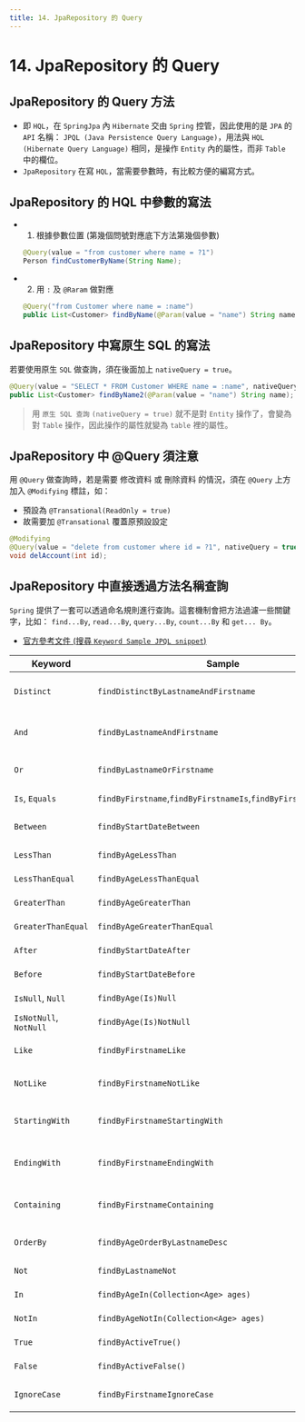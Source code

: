 ```yaml
---
title: 14. JpaRepository 的 Query
---
```


# 14. JpaRepository 的 Query
## JpaRepository 的 Query 方法
  - 即 `HQL`，在 `SpringJpa` 內 `Hibernate` 交由 `Spring` 控管，因此使用的是 `JPA` 的 `API` 名稱： `JPQL (Java Persistence Query Language)`，用法與 `HQL (Hibernate Query Language)` 相同，是操作 `Entity` 內的屬性，而非 `Table` 中的欄位。 
  - `JpaRepository` 在寫 `HQL`，當需要參數時，有比較方便的編寫方式。

## JpaRepository 的 HQL 中參數的寫法
  - 1. 根據參數位置 (第幾個問號對應底下方法第幾個參數)
    ```java
    @Query(value = "from customer where name = ?1")
    Person findCustomerByName(String Name);
    ```
  - 2. 用 `:` 及 `@Raram` 做對應
    ```java
    @Query("from Customer where name = :name")
    public List<Customer> findByName(@Param(value = "name") String name);
    ```

## JpaRepository 中寫原生 SQL 的寫法
  若要使用原生 `SQL` 做查詢，須在後面加上 `nativeQuery = true`。
  ```java
  @Query(value = "SELECT * FROM Customer WHERE name = :name", nativeQuery = true)
  public List<Customer> findByName2(@Param(value = "name") String name);
  ```

  > 用 `原生 SQL 查詢` `(nativeQuery = true)` 就不是對 `Entity` 操作了，會變為對 `Table` 操作，因此操作的屬性就變為 `table` 裡的屬性。

## JpaRepository 中 @Query 須注意
  用 `@Query` 做查詢時，若是需要 修改資料 或 刪除資料 的情況，須在 `@Query` 上方加入 `@Modifying` 標註，如：
  - 預設為 `@Transational(ReadOnly = true)`
  - 故需要加 `@Transational` 覆蓋原預設設定
  ```java
  @Modifying
  @Query(value = "delete from customer where id = ?1", nativeQuery = true)
  void delAccount(int id);
  ```

## JpaRepository 中直接透過方法名稱查詢
  `Spring` 提供了一套可以透過命名規則進行查詢。這套機制會把方法過濾一些關鍵字，比如： `find...By`, `read...By`, `query...By`, `count...By` 和 `get... By`。
  - [官方參考文件 (搜尋 `Keyword Sample JPQL snippet`)](https://docs.spring.io/spring-data/jpa/docs/current/reference/html/#jpa.query-methods.query-creation)

  | Keyword            | Sample                                                  | JPQL snippet                                                   |
  |--------------------|---------------------------------------------------------|----------------------------------------------------------------|
  | `Distinct`           | `findDistinctByLastnameAndFirstname`                      | `select distinct …​ where x.lastname = ?1 and x.firstname = ?2`  |
  | `And`                | `findByLastnameAndFirstname`                             | … `where x.lastname = ?1 and x.firstname = ?2`                   |
  | `Or`                 | `findByLastnameOrFirstname`                               | … `where x.lastname = ?1 or x.firstname = ?2`                    |
  | `Is`, `Equals`         | `findByFirstname`,`findByFirstnameIs`,`findByFirstnameEquals` | … `where x.firstname = ?1`                                       |
  | `Between`            | `findByStartDateBetween`                                  | … `where x.startDate between ?1 and ?2`                          |
  | `LessThan`           | `findByAgeLessThan`                                       | … `where x.age < ?1`                                             |
  | `LessThanEqual`      | `findByAgeLessThanEqual`                                  | … `where x.age <= ?1`                                            |
  | `GreaterThan`        | `findByAgeGreaterThan`                                    | … `where x.age > ?1`                                             |
  | `GreaterThanEqual`   | `findByAgeGreaterThanEqual`                               | … `where x.age >= ?1`                                            |
  | `After`              | `findByStartDateAfter`                                    | … `where x.startDate > ?1`                                       |
  | `Before`             | `findByStartDateBefore`                                   | … `where x.startDate < ?1`                                      |
  | `IsNull`, `Null`       | `findByAge(Is)Null`                                       | … `where x.age is null`                                         |
  | `IsNotNull`, `NotNull` | `findByAge(Is)NotNull`                                    | … `where x.age not null`                                        |
  | `Like`               | `findByFirstnameLike`                                     | … `where x.firstname like ?1`                                   |
  | `NotLike`            | `findByFirstnameNotLike`                                  | … `where x.firstname not like ?1`                                |
  | `StartingWith`       | `findByFirstnameStartingWith`                             | … `where x.firstname like ?1 (parameter bound with appended %)`  |
  | `EndingWith`         | `findByFirstnameEndingWith`                               | … `where x.firstname like ?1 (parameter bound with prepended %)` |
  | `Containing`         | `findByFirstnameContaining`                               | … `where x.firstname like ?1 (parameter bound wrapped in %)`     |
  | `OrderBy`            | `findByAgeOrderByLastnameDesc`                            | … `where x.age = ?1 order by x.lastname desc`                    |
  | `Not`                | `findByLastnameNot`                                       | … `where x.lastname <> ?1`                                       |
  | `In`                 | `findByAgeIn(Collection<Age> ages) `                      | … `where x.age in ?1`                                            |
  | `NotIn`              | `findByAgeNotIn(Collection<Age> ages) `                   | … `where x.age not in ?1`                                        |
  | `True`               | `findByActiveTrue()`                                      | … `where x.active = true`                                        |
  | `False`              | `findByActiveFalse() `                                    | … `where x.active = false`                                      |
  | `IgnoreCase`         | `findByFirstnameIgnoreCase `                              | … `where UPPER(x.firstname) = UPPER(?1)`                         |